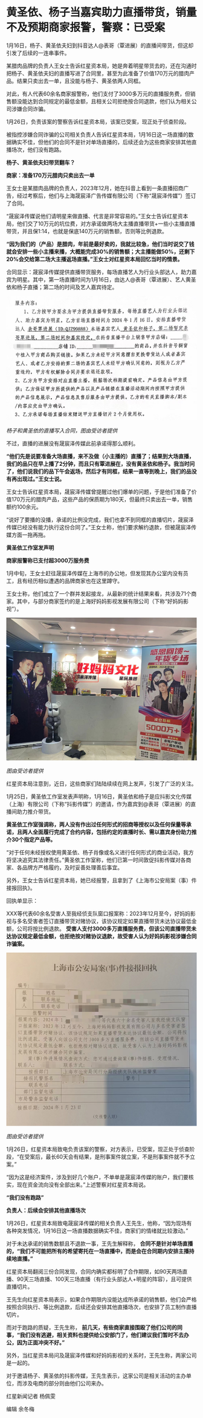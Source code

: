 # 黄圣依、杨子当嘉宾助力直播带货，销量不及预期商家报警，警察：已受案

1月16日，杨子、黄圣依夫妇到抖音达人@表哥（覃进展）的直播间带货，但这却引发了后续的一连串事件。

某腊肉品牌的负责人王女士告诉红星资本局，她是奔着明星带货去的，还在沟通时把杨子、黄圣依夫妇的直播写进了合同里，甚至为此准备了价值170万元的腊肉产品。结果只卖出去一单，且没能与杨子、黄圣依两人同框。

对此，有人代表60余名商家报警称，他们支付了3000多万元的直播服务费，但销售额没能达到合同规定的最低金额，且相关公司拒绝按合同退款，他们认为相关公司涉嫌合同诈骗。

1月26日，负责该案的警察告诉红星资本局，该案已受案，现正处于侦查阶段。

被指控涉嫌合同诈骗的公司相关负责人告诉红星资本局，1月16日这一场直播的数据确实不佳，但他们的合同不是针对单场直播的，后续还会为这些商家安排其他直播场次，他们没有跑路。

**杨子、黄圣依夫妇带货翻车？**

**商家：准备170万元腊肉只卖出去一单**

王女士是某腊肉品牌的负责人，2023年12月，她在抖音上看到一条直播招商广告，经过考察后，他们与上海晟宸泽广告传媒有限公司（下称“晟宸泽传媒”）签订了合同。

“晟宸泽传媒说他们请明星来做直播、代言是非常容易的。”王女士告诉红星资本局，他们交了10万元的坑位费，对方承诺做两场大主播直播带货+一些小主播直播带货，并且保1:14，也就是保底140万元的销售额，否则等比例退款。

**“因为我们的（产品）是腊肉，年前是最好卖的，我就比较急，他们当时说交了钱就会安排一些小主播来播，大概能完成30%的销售额；大主播能做50%，还剩下20%会交给第二场大主播返场直播。”王女士对红星资本局回忆当时的情景。**

合同显示：晟宸泽传媒提供直播带货服务，每场直播艺人为行业头部达人，助力嘉宾为明星。其中，第一场直播时间为1月16日，由达人@表哥（覃进展）、艺人黄圣依和杨子直播；第二场的时间及艺人嘉宾待定。

![8b2bc873586a80162fc8dca5e9a9d187.jpg](https://raw.githubusercontent.com/qqhsx/qqnews_image/main/2024/01/26/黄圣依、杨子当嘉宾助力直播带货，销量不及预期商家报警，警察：已受案/8b2bc873586a80162fc8dca5e9a9d187.jpg)

_杨子和黄圣依的直播写入合同，图由受访者提供_

不过，直播的进展没有晟宸泽传媒此前承诺得那么顺利。

**“他们先是说要准备大场直播，来不及做（小主播的）直播了；结果到大场直播，我们的品只在早上播了2分钟，而且只有覃进展在，没有黄圣依和杨子。我当时问了，他们说我们的品下午会返场，然后才有同框，结果一直等到晚上，我们的品没有再出现过。”王女士说。**

王女士告诉红星资本局，晟宸泽传媒曾提醒过他们爆单的问题，于是他们准备了价值170万元的腊肉产品，这些产品的保质期为180天，但最终只卖出去一单，销售额约100余元。

“说好了要播的没播，承诺的比例没完成，我们也拿不到同框的直播切片，晟宸泽传媒已经没有能力执行这份合同了。”王女士称，他们要求解约退款，但被晟宸泽传媒方面一拖再拖。

**黄圣依工作室发声明**

**商家报警称已支付超3000万服务费**

1月中旬，王女士赶往晟宸泽传媒在上海市的办公地，但发现其办公室内没有员工，且有经历相似遭遇的品牌商家也在这里蹲守。

王女士称，他们成立了一个群并发起接龙，从最新的统计结果来看，共涉及71个商家。其中，与部分商家签约的是上海好妈妈影视发展有限公司（下称“好妈妈影视”）。

![f10dfaad4b6ab62d90bc399c6024fa69.jpg](https://raw.githubusercontent.com/qqhsx/qqnews_image/main/2024/01/26/黄圣依、杨子当嘉宾助力直播带货，销量不及预期商家报警，警察：已受案/f10dfaad4b6ab62d90bc399c6024fa69.jpg)

 _图由受访者提供_

红星资本局注意到，近日，这些商家们陆陆续续在网上发声，引发了广泛的关注。

1月25日，黄圣依工作室发表声明称，1月16日，黄圣依和杨子是应抖影文化传媒（上海）有限公司（下称“抖影传媒”）的邀请，作为嘉宾到@表哥（覃进展）的直播间助力推介带货。

**黄圣依工作室强调称，两人没有作出过任何形式的招商等授权以及任何保量等承诺，且两人全面履行完成了合约内容，包括约定的直播时长、需以嘉宾身份助力推介30个指定产品等。**

“对于任何未经授权使用黄圣依、杨子肖像或名义进行任何形式的商业活动，我方将坚决追究其法律责任。”黄圣依工作室称，他们已第一时间敦促抖影传媒对各商家、各品牌方严格履约，及时妥善处理善后事宜。

另外，王女士告诉红星资本局，她已经报警，且拿到了《上海市公安局案（事）件接报回执》。

回执单显示：

XXX等代表60余名受害人至我经侦支队窗口报案称：2023年12月至今，好妈妈影视与多名受害者签订直播带货对赌协议，该协议规定如果直播带货未达协议最低金额，公司将按比例退款。
**受害人支付3000多万直播服务费，但该公司直播带货未达协议规定最低金额，也拒绝按对赌协议退款，故受害人认为好妈妈影视涉嫌合同诈骗案。**

![8f0ffa54e21cf43df9ee65075104d6a9.jpg](https://raw.githubusercontent.com/qqhsx/qqnews_image/main/2024/01/26/黄圣依、杨子当嘉宾助力直播带货，销量不及预期商家报警，警察：已受案/8f0ffa54e21cf43df9ee65075104d6a9.jpg)

_图由受访者提供_

1月26日，红星资本局致电负责该案的警察，对方表示，已受案，现正处于侦查阶段，“在受案后，最长60天会有结果，是刑事案件就立案，不是刑事案件就不予立案。”

“因为这是经济案件，涉及到好几个账户，不单单是晟宸泽传媒的账户，我们要核实，现在资金流向没有全部出来。”上述警察对红星资本局说。

**“我们没有跑路”**

**负责人：后续会安排其他直播场次**

1月26日，红星资本局致电晟宸泽传媒的相关负责人王先生，他称，“因为现场有各种突发情况，1月16日这一场直播数据确实不佳，商家们的情绪就比较激动。”

对于未达承诺的销售数额且不退款一事，王先生解释称，
**合同不是针对单场直播的，“我们不可能把所有的希望寄托在一场直播中，而是会在合同期内安排主播持续地直播。”**

红星资本局翻阅三份合同发现，合同内确实都标明了合作期限，如90天两场直播、90天三场直播、100天三场直播（有行业头部达人+明星的阵容），且可提供直播切片。

王先生向红星资本局表示，如果合作期限内没能达成所承诺的销售额，他们会严格按照合同执行、等比例退款，后续还会安排其他直播场次，也安排了员工制作直播切片。

而对于跑路的质疑，王先生称，
**前几天，有些商家直接围殴了他们公司的同事，“我们没有逃避，相关资料也提供给公安部门了，他们建议我们暂时不去办公，因为正面冲突不好。”**

另外，当红星资本局问及晟宸泽传媒和好妈妈影视的关系时，王先生称，两家公司是一起的。

对于邀请杨子、黄圣依的抖影传媒，王先生表示，这家公司是相关活动的主办单位，而涉及电商的部分则由他们公司来办。

红星新闻记者 杨佩雯

编辑 余冬梅

